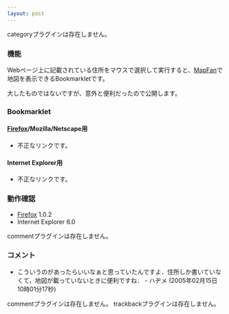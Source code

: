 ```yaml
---
layout: post
---
```

<p><span class="error">categoryプラグインは存在しません。</span></p>
<h3>機能</h3>
<p>Webページ上に記載されている住所をマウスで選択して実行すると、<a href="http://www.mapfan.com/">MapFan</a>で地図を表示できるBookmarkletです。</p>
<p>大したものではないですが、意外と便利だったので公開します。</p>
<h3>Bookmarklet</h3>
<h4><a href="http://www.mozilla-japan.org/products/firefox/">Firefox</a>/Mozilla/Netscape用</h4>
<ul>
<li><span class="error">不正なリンクです。</span></li>
</ul>
<h4>Internet Explorer用</h4>
<ul>
<li><span class="error">不正なリンクです。</span></li>
</ul>
<h3>動作確認</h3>
<ul>
<li><a href="http://www.mozilla-japan.org/products/firefox/">Firefox</a> 1.0.2</li>
<li>Internet Explorer 6.0</li>
</ul>
<p><span class="error">commentプラグインは存在しません。</span> </p>
<h3>コメント</h3>
<ul>
<li>こういうのがあったらいいなぁと思っていたんですよ．住所しか書いていなくて，地図が載っていないときに便利ですね． - ハヂメ (2005年02月15日 10時01分17秒)</li>
</ul>
<p><span class="error">commentプラグインは存在しません。</span> <span class="error">trackbackプラグインは存在しません。</span> </p>
